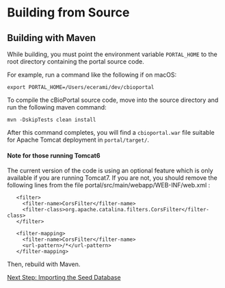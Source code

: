 # Building from Source

## Building with Maven

While building, you must point the environment variable `PORTAL_HOME` to
the root directory containing the portal source code.

For example, run a command like the following if on macOS:
```
export PORTAL_HOME=/Users/ecerami/dev/cbioportal
```

To compile the cBioPortal source code, move into the source directory and
run the following maven command:

```
mvn -DskipTests clean install
```

After this command completes, you will find a `cbioportal.war` file
suitable for Apache Tomcat deployment in `portal/target/`.

#### Note for those running Tomcat6

The current version of the code is using an optional feature which is only available if you are running Tomcat7. If you are not, you should remove the following lines from the file portal/src/main/webapp/WEB-INF/web.xml :

```
   <filter>
     <filter-name>CorsFilter</filter-name>
     <filter-class>org.apache.catalina.filters.CorsFilter</filter-class>
   </filter>

   <filter-mapping>
     <filter-name>CorsFilter</filter-name>
     <url-pattern>/*</url-pattern>
   </filter-mapping>
```

Then, rebuild with Maven.

[Next Step: Importing the Seed Database](Import-the-Seed-Database.md)

